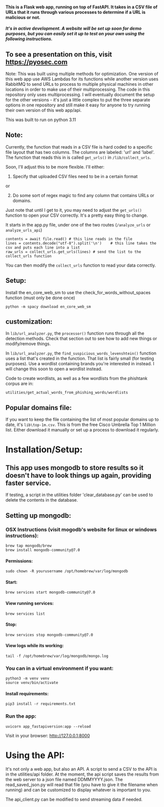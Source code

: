 #### This is a Flask web app, running on top of FastAPI. It takes in a CSV file of URLs that it runs through various processes to determine if a URL is malicious or not.

##### It's in active development. A website will be set up soon for demo purposes, but you can easily set it up to test on your own using the following instructions.

## To see a presentation on this, visit https://pyosec.com

Note: This was built using multiple methods for optimization. One version of this web app use AWS Lambdas for its functions while another version uses RabbitMQ to send URLs to process to multiple physical machines in other locations in order to make use of their multiprocessing. The code in this repository only uses multiprocessing. I will eventually document the setup for the other versions - it's just a little complex to put the three separate options in one repository and still make it easy for anyone to try running their own version of this web app/api.

This was built to run on python 3.11

## Note:
Currently, the function that reads in a CSV file is hard coded to a specific file layout that has two columns. The columns are labeled: 'url' and 'label'. The function that reads this in is called `get_urls()` in `/lib/collect_urls`.

Soon, I'll adjust this to be more flexible. I'll either:

1. Specify that uploaded CSV files need to be in a certain format

or

2. Do some sort of regex magic to find any column that contains URLs or domains.

Just note that until I get to it, you may need to adjust the `get_urls()` function to open your CSV correctly. It's a pretty easy thing to change.

It starts in the app.py file, under one of the two routes (`/analyze_urls` or `analyze_urls_api`)

```
contents = await file.read() # this line reads in the file
lines = contents.decode("utf-8").split('\n')    # this line takes the csv and puts each line into a list
raw_urls = collect_urls.get_urls(lines) # send the list to the collect_urls function
```
You can then modify the `collect_urls` function to read your data correctly.

## Setup:

Install the en_core_web_sm to use the check_for_words_without_spaces function (must only be done once)

```python -m spacy download en_core_web_sm```


## customization:

In `lib/url_analyzer.py`, the `processor()` function runs through all the detection methods. Check that section out to see how to add new things or modify/remove things.

In `lib/url_analyzer.py`, the `find_suspicious_words_levenshtein()` function uses a list that's created in the function. That list is fairly small (for testing purposes). Use a wordlist containing brands you're interested in instead. I will change this soon to open a wordlist instead.

Code to create wordlists, as well as a few wordlists from the phishtank corpus are in:

`utilities/get_actual_words_from_phishing_words/wordlists`

## Popular domains file:

If you want to keep the file containing the list of most popular domains up to date, it's `lib\top-1m.csv`. This is from the free Cisco Umbrella Top 1 Million list. Either download it manually or set up a process to download it regularly.

# Installation/Setup:

## This app uses mongodb to store results so it doesn't have to look things up again, providing faster service.

If testing, a script in the utilities folder 'clear_database.py' can be used to delete the contents in the database.

## Setting up mongodb:

### OSX Instructions (visit mogodb's website for linux or windows instructions): 

```
brew tap mongodb/brew
brew install mongodb-community@7.0
```

#### Permissions: 

```
sudo chown -R yourusername /opt/homebrew/var/log/mongodb
```

#### Start: 

```
brew services start mongodb-community@7.0
```

#### View running services:

```
brew services list
```

#### Stop: 

```
brew services stop mongodb-community@7.0
```

#### View logs while its working:  

```
tail -f /opt/homebrew/var/log/mongodb/mongo.log
```

### You can in a virtual environment if you want:

```
python3 -m venv venv
source venv/bin/activate
```

#### Install requirements:

```
pip3 install -r requirements.txt
```

### Run the app:

```
uvicorn app_fastapiversion:app --reload
```

Visit in your browser:
http://127.0.0.1:8000


# Using the API:

It's not only a web app, but also an API. A script to send a CSV to the API is in the utilities/api folder.
At the moment, the api script saves the results from the web server to a json file named DDMMYYYY.json. The read_saved_json.py will read that file (you have to give it the filename when running) and can be customized to display whatever is important to you.

The api_client.py can be modified to send streaming data if needed.